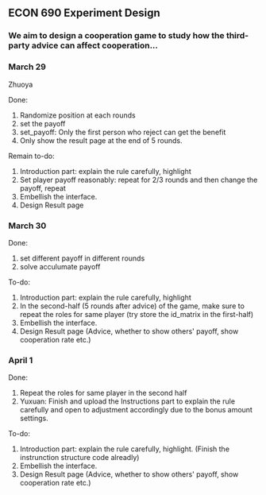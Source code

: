 ## ECON 690 Experiment Design
### We aim to design a cooperation game to study how the third-party advice can affect cooperation...

### March 29
Zhuoya

Done:
1. Randomize position at each rounds
2. set the payoff
3. set_payoff: Only the first person who reject can get the benefit
4. Only show the result page at the end of 5 rounds.
   
Remain to-do:
1. Introduction part: explain the rule carefully, highlight
2. Set player payoff reasonably: repeat for 2/3 rounds and then change the payoff, repeat
3. Embellish the interface.
4. Design Result page

### March 30
Done:
1. set different payoff in different rounds
2. solve acculumate payoff

To-do:
1. Introduction part: explain the rule carefully, highlight
2. In the second-half (5 rounds after advice) of the game, make sure to repeat the roles for same player (try store the id_matrix in the first-half)
3. Embellish the interface.
4. Design Result page (Advice, whether to show others' payoff, show cooperation rate etc.)

### April 1
Done:
1. Repeat the roles for same player in the second half
2. Yuxuan: Finish and upload the Instructions part to explain the rule carefully and open to adjustment accordingly due to the bonus amount settings.

To-do:
1. Introduction part: explain the rule carefully, highlight. (Finish the instrunction structure code alreadly)
2. Embellish the interface.
3. Design Result page (Advice, whether to show others' payoff, show cooperation rate etc.)
